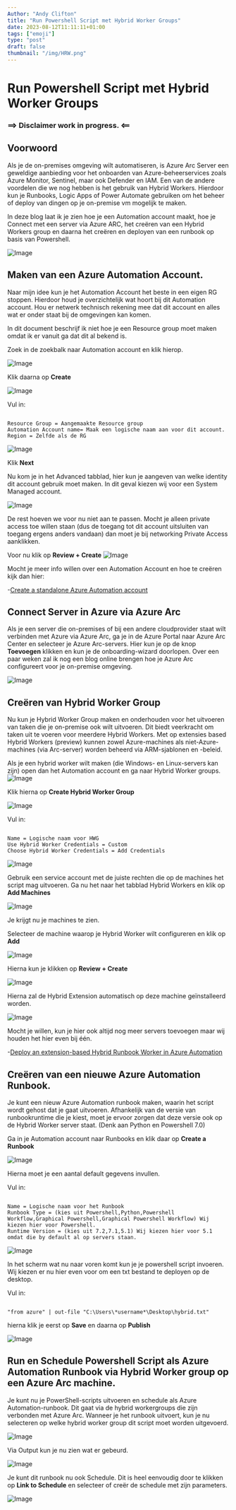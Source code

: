 ```yaml
---
Author: "Andy Clifton"
title: "Run Powershell Script met Hybrid Worker Groups"
date: 2023-08-12T11:11:11+01:00
tags: ["emoji"]
type: "post"
draft: false
thumbnail: "/img/HRW.png"
---
```


# Run Powershell Script met Hybrid Worker Groups

### ==> Disclaimer work in progress. <==

## Voorwoord

Als je de on-premises omgeving wilt automatiseren, is Azure Arc Server een geweldige aanbieding voor het onboarden van Azure-beheerservices zoals Azure Monitor, Sentinel, maar ook Defender en IAM.
Een van de andere voordelen die we nog hebben is het gebruik van Hybrid Workers. Hierdoor kun je Runbooks, Logic Apps of Power Automate gebruiken om het beheer of deploy van dingen op je on-premise vm mogelijk te maken.

In deze blog laat ik je zien hoe je een Automation account maakt, hoe je Connect met een server via Azure ARC, het creëren van een Hybrid Workers group en daarna het creëren en deployen van een runbook op basis van Powershell.

![Image](/Images/RunPowershellHybrid/Praatplaat.JPG)

## Maken van een Azure Automation Account.

Naar mijn idee kun je het Automation Account het beste in een eigen RG stoppen. Hierdoor houd je overzichtelijk wat hoort bij dit Automation account. Hou er netwerk technisch rekening mee dat dit account en alles wat er onder staat bij de omgevingen kan komen.

In dit document beschrijf ik niet hoe je een Resource group moet maken omdat ik er vanuit ga dat dit al bekend is.

Zoek in de zoekbalk naar Automation account en klik hierop.

![Image](/Images/RunPowershellHybrid/zoekbalk.jpg)

Klik daarna op **Create**

![Image](/Images/RunPowershellHybrid/create.jpg)

Vul in: 
~~~

Resource Group = Aangemaakte Resource group
Automation Account name= Maak een logische naam aan voor dit account.
Region = Zelfde als de RG

~~~

![Image](/Images/RunPowershellHybrid/CreateAA1.jpg)

Klik **Next**

Nu kom je in het Advanced tabblad, hier kun je aangeven van welke identity dit account gebruik moet maken. In dit geval kiezen wij voor een System Managed account.

![Image](/Images/RunPowershellHybrid/CreateAA2.jpg)

De rest hoeven we voor nu niet aan te passen. Mocht je alleen private access toe willen staan (dus de toegang tot dit account uitsluiten van toegang ergens anders vandaan) dan moet je bij networking Private Access aanklikken.

Voor nu klik op **Review + Create**
![Image](/Images/RunPowershellHybrid/CreateAA3.jpg)



Mocht je meer info willen over een Automation Account en hoe te creëren kijk dan hier:

-[Create a standalone Azure Automation account](https://learn.microsoft.com/en-us/azure/automation/automation-create-standalone-account?WT.mc_id=modinfra-0000-thmaure&tabs=azureportal)


## Connect Server in Azure via Azure Arc

Als je een server die on-premises of bij een andere cloudprovider staat wilt verbinden met Azure via Azure Arc, ga je in de Azure Portal naar Azure Arc Center en selecteer je Azure Arc-servers. Hier kun je op de knop **Toevoegen** klikken en kun je de onboarding-wizard doorlopen. Over een paar weken zal ik nog een blog online brengen hoe je Azure Arc configureert voor je on-premise omgeving.

![Image](/Images/RunPowershellHybrid/ArcOnboarding.jpg)


## Creëren van Hybrid Worker Group

Nu kun je Hybrid Worker Group maken en onderhouden voor het uitvoeren van taken die je on-premise ook wilt uitvoeren. Dit biedt veerkracht om taken uit te voeren voor meerdere Hybrid Workers. Met op extensies based Hybrid Workers (preview) kunnen zowel Azure-machines als niet-Azure-machines (via Arc-server) worden beheerd via ARM-sjablonen en -beleid.

Als je een hybrid worker wilt maken (die Windows- en Linux-servers kan zijn) open dan het Automation account en ga naar Hybrid Worker groups.
![Image](/Images/RunPowershellHybrid/HWG1.jpg)

Klik hierna op **Create Hybrid Worker Group**

![Image](/Images/RunPowershellHybrid/HWG3.jpg)

Vul in: 
~~~

Name = Logische naam voor HWG
Use Hybrid Worker Credentials = Custom
Choose Hybrid Worker Credentials = Add Credentials

~~~

![Image](/Images/RunPowershellHybrid/HWG2.jpg)

Gebruik een service account met de juiste rechten die op de machines het script mag uitvoeren.
Ga nu het naar het tabblad Hybrid Workers en klik op **Add Machines**

![Image](/Images/RunPowershellHybrid/HWG4.jpg)

Je krijgt nu je machines te zien.

Selecteer de machine waarop je Hybrid Worker wilt configureren en klik op **Add**

![Image](/Images/RunPowershellHybrid/HWG5.jpg)


Hierna kun je klikken op **Review + Create**

![Image](/Images/RunPowershellHybrid/HWG6.jpg)

Hierna zal de Hybrid Extension automatisch op deze machine geïnstalleerd worden.

![Image](/Images/RunPowershellHybrid/HWG7.jpg)

Mocht je willen, kun je hier ook altijd nog meer servers toevoegen maar wij houden het hier even bij één.

-[Deploy an extension-based Hybrid Runbook Worker in Azure Automation](https://docs.microsoft.com/en-us/azure/automation/extension-based-hybrid-runbook-worker-install?tabs=windows)


## Creëren van een nieuwe Azure Automation Runbook.
Je kunt een nieuw Azure Automation runbook maken, waarin het script wordt gehost dat je gaat uitvoeren. 
Afhankelijk van de versie van runbookruntime die je kiest, moet je ervoor zorgen dat deze versie ook op de Hybrid Worker server staat. (Denk aan Python en Powershell 7.0)

Ga in je Automation account naar Runbooks en klik daar op **Create a Runbook**

![Image](/Images/RunPowershellHybrid/Runbook1.jpg)

Hierna moet je een aantal default gegevens invullen.

Vul in: 
~~~

Name = Logische naam voor het Runbook
Runbook Type = (kies uit Powershell,Python,Powershell Workflow,Graphical Powershell,Graphical Powershell Workflow) Wij kiezen hier voor Powershell.
Runtime Version = (kies uit 7.2,7.1,5.1) Wij kiezen hier voor 5.1 omdat die by default al op servers staan.

~~~
![Image](/Images/RunPowershellHybrid/Runbook2jpg.JPG)

In het scherm wat nu naar voren komt kun je je powershell script invoeren. Wij kiezen er nu hier even voor om een txt bestand te deployen op de desktop.

Vul in: 
~~~

"from azure" | out-file "C:\Users\*username*\Desktop\hybrid.txt"

~~~

hierna klik je eerst op **Save** en daarna op **Publish**

 ![Image](/Images/RunPowershellHybrid/Runbook3.JPG)


## Run en Schedule Powershell Script als Azure Automation Runbook via Hybrid Worker group op een Azure Arc machine.

Je kunt nu je PowerShell-scripts uitvoeren en schedule als Azure Automation-runbook. Dit gaat via de hybrid workergroups die zijn verbonden met Azure Arc. 
Wanneer je het runbook uitvoert, kun je nu selecteren op welke hybrid worker group dit script moet worden uitgevoerd.


 ![Image](/Images/RunPowershellHybrid/Test1.JPG)

 Via Output kun je nu zien wat er gebeurd.

 ![Image](/Images/RunPowershellHybrid/Test2.JPG)

 Je kunt dit runbook nu ook Schedule. Dit is heel eenvoudig door te klikken op **Link to Schedule** en selecteer of creër de schedule met zijn parameters.
 
 
  ![Image](/Images/RunPowershellHybrid/Test3.JPG)

